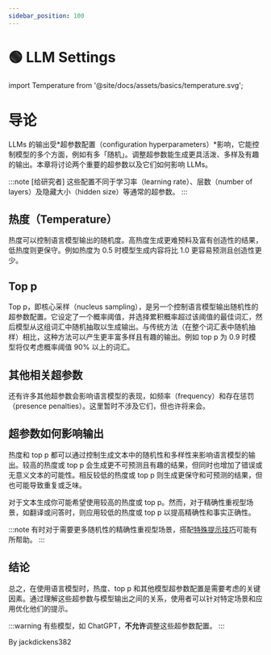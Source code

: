 ```yaml
---
sidebar_position: 100
---
```


# 🟢 LLM Settings


import Temperature from '@site/docs/assets/basics/temperature.svg';

<div style={{textAlign: 'center'}}>
  <Temperature style={{width:"500px",height:"300px",verticalAlign:"top"}}/>
</div>


# 导论

LLMs 的输出受*超参数配置（configuration hyperparameters）*影响，它能控制模型的多个方面，例如有多「随机」。调整超参数能生成更具活泼、多样及有趣的输出。本章将讨论两个重要的超参数以及它们如何影响 LLMs。

:::note
[给研究者] 这些配置不同于学习率（learning rate）、层数（number of layers）及隐藏大小（hidden size）等通常的超参数。
:::

## 热度（Temperature）

热度可以控制语言模型输出的随机度。高热度生成更难预料及富有创造性的结果，低热度则更保守。例如热度为 0.5 时模型生成内容将比 1.0 更容易预测且创造性更少。

## Top p

Top p，即核心采样（nucleus sampling），是另一个控制语言模型输出随机性的超参数配置。它设定了一个概率阈值，并选择累积概率超过该阈值的最佳词汇，然后模型从这组词汇中随机抽取以生成输出。与传统方法（在整个词汇表中随机抽样）相比，这种方法可以产生更丰富多样且有趣的输出。例如 top p 为 0.9 时模型将仅考虑概率阈值 90% 以上的词汇。

## 其他相关超参数

还有许多其他超参数会影响语言模型的表现，如频率（frequency）和存在惩罚（presence penalties）。这里暂时不涉及它们，但也许将来会。

## 超参数如何影响输出

热度和 top p 都可以通过控制生成文本中的随机性和多样性来影响语言模型的输出。较高的热度或 top p 会生成更不可预测且有趣的结果，但同时也增加了错误或无意义文本的可能性。相反较低的热度或 top p 则生成更保守和可预测的结果，但也可能导致重复或乏味。

对于文本生成你可能希望使用较高的热度或 top p。然而，对于精确性重视型场景，如翻译或问答时，则应用较低的热度或 top p 以提高精确性和事实正确性。

:::note
有时对于需要更多随机性的精确性重视型场景，搭配[特殊提示技巧](https://learnprompting.org/zh-Hans/docs/intermediate/self_consistency)可能有所帮助。
:::

## 结论

总之，在使用语言模型时，热度、top p 和其他模型超参数配置是需要考虑的关键因素。通过理解这些超参数与模型输出之间的关系，使用者可以针对特定场景和应用优化他们的提示。

:::warning
有些模型，如 ChatGPT，**不允许**调整这些超参数配置。
:::

By jackdickens382
